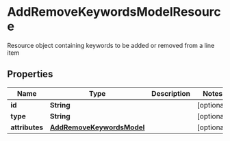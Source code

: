 

# AddRemoveKeywordsModelResource

Resource object containing keywords to be added or removed from a line item

## Properties

| Name | Type | Description | Notes |
|------------ | ------------- | ------------- | -------------|
|**id** | **String** |  |  [optional] |
|**type** | **String** |  |  [optional] |
|**attributes** | [**AddRemoveKeywordsModel**](AddRemoveKeywordsModel.md) |  |  [optional] |



